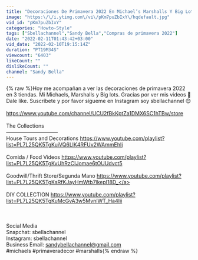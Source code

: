 ```yaml
---
title: "Decoraciones De Primavera 2022 En Michael’s Marshalls Y Big Lots"
image: "https:\/\/i.ytimg.com\/vi\/pKm7puZbIxY\/hqdefault.jpg"
vid_id: "pKm7puZbIxY"
categories: "Howto-Style"
tags: ["Sbellachannel","Sandy Bella","Compras de primavera 2022"]
date: "2022-02-11T01:43:42+03:00"
vid_date: "2022-02-10T19:15:14Z"
duration: "PT19M34S"
viewcount: "6403"
likeCount: ""
dislikeCount: ""
channel: "Sandy Bella"
---
```

{% raw %}Hoy me acompañan a ver las decoraciones de primavera 2022  en 3 tiendas. Mi Michaels, Marshalls y Big lots. Gracias por ver mis videos 🙏 Dale like. Suscríbete y por favor sígueme en Instagram soy sbellachannel 😊<br /><br /><a rel="nofollow" target="blank" href="https://www.youtube.com/channel/UCU2fBkKptZa1DMX6SC1hTBw/store">https://www.youtube.com/channel/UCU2fBkKptZa1DMX6SC1hTBw/store</a><br /><br />The Collections<br />——————————<br />House Tours and Decorations <a rel="nofollow" target="blank" href="https://www.youtube.com/playlist?list=PL7L25QK5TgKuiVQ6LlK4RFUv2WAmmEhIj">https://www.youtube.com/playlist?list=PL7L25QK5TgKuiVQ6LlK4RFUv2WAmmEhIj</a><br /><br />Comida / Food Videos <a rel="nofollow" target="blank" href="https://www.youtube.com/playlist?list=PL7L25QK5TgKvUhRzCIJomae6tOUUdvct5">https://www.youtube.com/playlist?list=PL7L25QK5TgKvUhRzCIJomae6tOUUdvct5</a><br /><br />Goodwill/Thrift Store/Segunda Mano <a rel="nofollow" target="blank" href="https://www.youtube.com/playlist?list=PL7L25QK5TgKsRfKJayHmWtb7lkepl18D_">https://www.youtube.com/playlist?list=PL7L25QK5TgKsRfKJayHmWtb7lkepl18D_</a><br /><br />DIY COLLECTION <a rel="nofollow" target="blank" href="https://www.youtube.com/playlist?list=PL7L25QK5TgKuMcGvA3w5MvnlWT_Ha4Iii">https://www.youtube.com/playlist?list=PL7L25QK5TgKuMcGvA3w5MvnlWT_Ha4Iii</a><br /><br /><br /><br />Social Media <br />Snapchat: sbellachannel<br />Instagram: sbellachannel<br />Business Email: sandybellachannel@gmail.com<br />#michaels #primaveradecor #marshalls{% endraw %}
